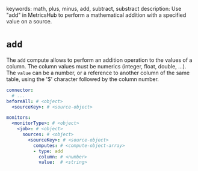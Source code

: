 keywords: math, plus, minus, add, subtract, substract
description: Use "add" in MetricsHub to perform a mathematical addition with a specified value on a source.

# `add`

The `add` compute allows to perform an addition operation to the values of a column. The column values must be numerics (integer, float, double, ...).<br />
The `value` can be a number, or a reference to another column of the same table, using the '$' character followed by the column number.

```yaml
connector:
  # ...
beforeAll: # <object>
  <sourceKey>: # <source-object>

monitors:
  <monitorType>: # <object>
    <job>: # <object>
      sources: # <object>
        <sourceKey>: # <source-object>
          computes: # <compute-object-array>
          - type: add
            column: # <number>
            value:  # <string>
```
